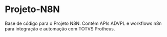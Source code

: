 # Projeto-N8N
Base de código para o Projeto N8N. Contém APIs ADVPL e workflows n8n para integração e automação com TOTVS Protheus.
